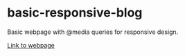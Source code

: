 # basic-responsive-blog
Basic webpage with @media queries for responsive design.

[Link to webpage](https://brucestull.github.io/basic-responsive-blog/)
